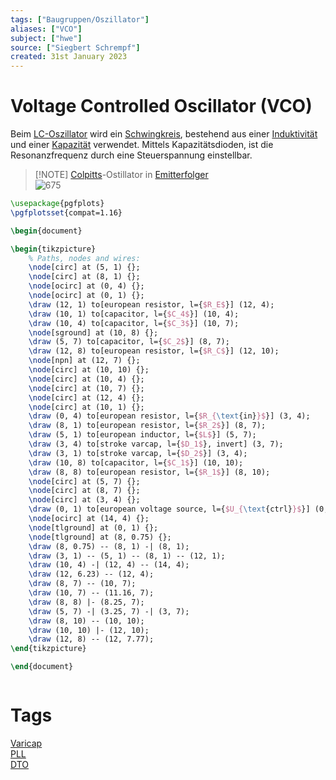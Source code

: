 ```yaml
---
tags: ["Baugruppen/Oszillator"]
aliases: ["VCO"]
subject: ["hwe"]
source: ["Siegbert Schrempf"]
created: 31st January 2023
---
```


# Voltage Controlled Oscillator (VCO)

Beim [LC-Oszillator](LC%20Oszillatoren.md) wird ein [Schwingkreis](../../Physik/Schwingkreise.md), bestehend aus einer [Induktivität](../../Elektrotechnik/Induktivitäten.md) und einer [Kapazität](../../Elektrotechnik/Kapazität.md) verwendet. Mittels Kapazitätsdioden, ist die Resonanzfrequenz durch eine Steuerspannung einstellbar.

>[!NOTE] [Colpitts](Colpitts%20Oszillator.md)-Ostillator in [Emitterfolger](../Halbleiter/Emitterfolger.md)  
> ![675](../assets/VCO_KapD.png)

```tikz
\usepackage{pgfplots}
\pgfplotsset{compat=1.16}

\begin{document}

\begin{tikzpicture}
	% Paths, nodes and wires:
	\node[circ] at (5, 1) {};
	\node[circ] at (8, 1) {};
	\node[ocirc] at (0, 4) {};
	\node[ocirc] at (0, 1) {};
	\draw (12, 1) to[european resistor, l={$R_E$}] (12, 4);
	\draw (10, 1) to[capacitor, l={$C_4$}] (10, 4);
	\draw (10, 4) to[capacitor, l={$C_3$}] (10, 7);
	\node[sground] at (10, 8) {};
	\draw (5, 7) to[capacitor, l={$C_2$}] (8, 7);
	\draw (12, 8) to[european resistor, l={$R_C$}] (12, 10);
	\node[npn] at (12, 7) {};
	\node[circ] at (10, 10) {};
	\node[circ] at (10, 4) {};
	\node[circ] at (10, 7) {};
	\node[circ] at (12, 4) {};
	\node[circ] at (10, 1) {};
	\draw (0, 4) to[european resistor, l={$R_{\text{in}}$}] (3, 4);
	\draw (8, 1) to[european resistor, l={$R_2$}] (8, 7);
	\draw (5, 1) to[european inductor, l={$L$}] (5, 7);
	\draw (3, 4) to[stroke varcap, l={$D_1$}, invert] (3, 7);
	\draw (3, 1) to[stroke varcap, l={$D_2$}] (3, 4);
	\draw (10, 8) to[capacitor, l={$C_1$}] (10, 10);
	\draw (8, 8) to[european resistor, l={$R_1$}] (8, 10);
	\node[circ] at (5, 7) {};
	\node[circ] at (8, 7) {};
	\node[circ] at (3, 4) {};
	\draw (0, 1) to[european voltage source, l={$U_{\text{ctrl}}$}] (0, 4);
	\node[ocirc] at (14, 4) {};
	\node[tlground] at (0, 1) {};
	\node[tlground] at (8, 0.75) {};
	\draw (8, 0.75) -- (8, 1) -| (8, 1);
	\draw (3, 1) -- (5, 1) -- (8, 1) -- (12, 1);
	\draw (10, 4) -| (12, 4) -- (14, 4);
	\draw (12, 6.23) -- (12, 4);
	\draw (8, 7) -- (10, 7);
	\draw (10, 7) -- (11.16, 7);
	\draw (8, 8) |- (8.25, 7);
	\draw (5, 7) -| (3.25, 7) -| (3, 7);
	\draw (8, 10) -- (10, 10);
	\draw (10, 10) |- (12, 10);
	\draw (12, 8) -- (12, 7.77);
\end{tikzpicture}

\end{document}
```

```tikz

```

# Tags

[Varicap](../Kapazitäts-Diode.md)  
[PLL](Phase%20Locked%20Loop.md)  
[DTO](Discrete%20Time%20Oscillator.md)
